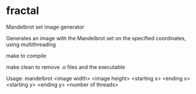 # fractal
Mandelbrot set image generator

Generates an image with the Mandelbrot set on the specified coordinates, using multithreading

make to compile

make clean to remove .o files and the executable

Usage: mandelbrot \<image width> \<image height> \<starting x> \<ending x> \<starting y> \<ending y> \<number of threads>

